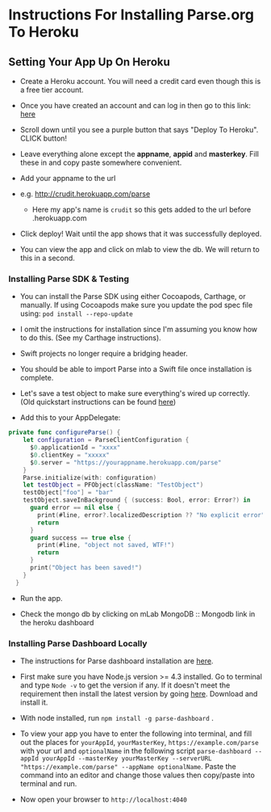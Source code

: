# Instructions For Installing Parse.org To Heroku

## Setting Your App Up On Heroku

* Create a Heroku account. You will need a credit card even though this is a free tier account.

* Once you have created an account and can log in then go to this link: [here](https://devcenter.heroku.com/articles/deploying-a-parse-server-to-heroku)

* Scroll down  until you see a purple button that says "Deploy To Heroku". CLICK button!

* Leave everything alone except the **appname**, **appid** and **masterkey**. Fill these in and copy paste somewhere convenient.

* Add your appname to the url

* e.g. http://crudit.herokuapp.com/parse

    * Here my app's name is `crudit` so this gets added to the url before .herokuapp.com

* Click deploy! Wait until the app shows that it was successfully deployed.

* You can view the app and click on mlab to view the db. We will return to this in a second.

### Installing Parse SDK & Testing

* You can install the Parse SDK using either Cocoapods, Carthage, or manually. If using Cocoapods make sure you update the pod spec file using: `pod install --repo-update`

* I omit the instructions for installation since I'm assuming you know how to do this. (See my Carthage instructions).

* Swift projects no longer require a bridging header.

* You should be able to import Parse into a Swift file once installation is complete.

* Let's save a test object to make sure everything's wired up correctly. (Old quickstart instructions can be found [here](https://docs.back4app.com/docs/ios/quickstart/))

* Add this to your AppDelegate:

```swift
private func configureParse() {
    let configuration = ParseClientConfiguration {
      $0.applicationId = "xxxx"
      $0.clientKey = "xxxxx"
      $0.server = "https://yourappname.herokuapp.com/parse"
    }
    Parse.initialize(with: configuration)
    let testObject = PFObject(className: "TestObject")
    testObject["foo"] = "bar"
    testObject.saveInBackground { (success: Bool, error: Error?) in
      guard error == nil else {
        print(#line, error?.localizedDescription ?? "No explicit error")
        return
      }
      guard success == true else {
        print(#line, "object not saved, WTF!")
        return
      }
      print("Object has been saved!")
    }
  }
```

* Run the app.

* Check the mongo db by clicking on mLab MongoDB :: Mongodb link in the heroku dashboard

### Installing Parse Dashboard Locally

* The instructions for Parse dashboard installation are [here](https://github.com/ParsePlatform/parse-dashboard).

* First make sure you have Node.js version >= 4.3 installed. Go to terminal and type `Node -v` to get the version if any. If it doesn't meet the requirement then install the latest version by going [here](https://nodejs.org/en/). Download and install it.

* With node installed, run `npm install -g parse-dashboard` .

* To view your app you have to enter the following into terminal, and fill out the places for `yourAppId`, `yourMasterKey`, `https://example.com/parse`  with your url and `optionalName` in the following script `parse-dashboard --appId yourAppId --masterKey yourMasterKey --serverURL "https://example.com/parse" --appName optionalName`. Paste the command into an editor and change those values then copy/paste into terminal and run.

* Now open your browser to `http://localhost:4040`


